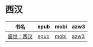 # 西汉

| 书名 | epub | mobi | azw3 |
| --- | --- | --- | --- |
| [盛世：西汉](http://ct.dalanmei.com/f/31084289-572016044-97eb65) | [epub](http://ct.dalanmei.com/f/31084289-572016044-97eb65) | [mobi](http://ct.dalanmei.com/f/31084289-571659920-971ac8) | [azw3](http://ct.dalanmei.com/f/31084289-572083189-8aff59) |
